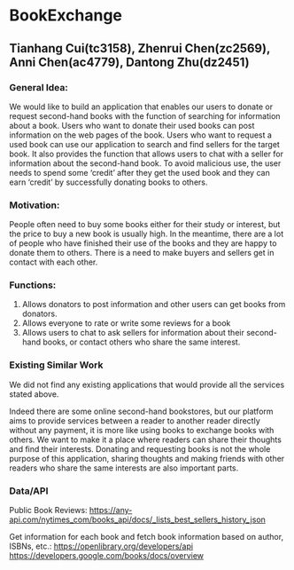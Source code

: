 # BookExchange
## Tianhang Cui(tc3158), Zhenrui Chen(zc2569), Anni Chen(ac4779), Dantong Zhu(dz2451)

### General Idea:
We would like to build an application that enables our users to donate or request second-hand books with the function of searching for information about a book.
Users who want to donate their used books can post information on the web pages of the book. Users who want to request a used book can use our application to search and find sellers for the target book. It also provides the function that allows users to chat with a seller for information about the second-hand book.
To avoid malicious use, the user needs to spend some ‘credit’ after they get the used book and they can earn ‘credit’ by successfully donating books to others.


### Motivation:
People often need to buy some books either for their study or interest, but the price to buy a new book is usually high. In the meantime, there are a lot of people who have finished their use of the books and they are happy to donate them to others. There is a need to make buyers and sellers get in contact with each other.

### Functions:
1) 	Allows donators to post information and other users can get books from donators.
2) 	Allows everyone to rate or write some reviews for a book
3) 	Allows users to chat to ask sellers for information about their second-hand books, or contact others who share the same interest.

### Existing Similar Work 
We did not find any existing applications that would provide all the services stated above.

Indeed there are some online second-hand bookstores, but our platform aims to provide services between a reader to another reader directly without any payment, it is more like using books to exchange books with others.
We want to make it a place where readers can share their thoughts and find their interests. Donating and requesting books is not the whole purpose of this application, sharing thoughts and making friends with other readers who share the same interests are also important parts.

### Data/API

Public Book Reviews:
https://any-api.com/nytimes_com/books_api/docs/_lists_best_sellers_history_json
 
Get information for each book and fetch book information based on author, ISBNs, etc.:
https://openlibrary.org/developers/api
https://developers.google.com/books/docs/overview
